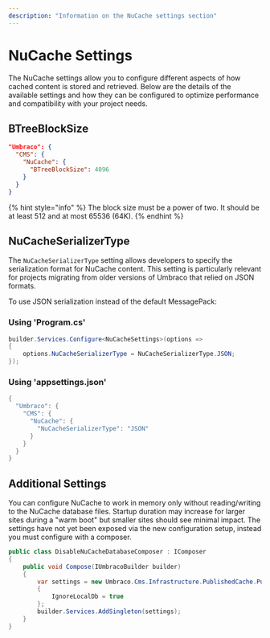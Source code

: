 ```yaml
---
description: "Information on the NuCache settings section"
---
```


# NuCache Settings

The NuCache settings allow you to configure different aspects of how cached content is stored and retrieved. Below are the details of the available settings and how they can be configured to optimize performance and compatibility with your project needs.

## BTreeBlockSize

```json
"Umbraco": {
  "CMS": {
    "NuCache": {
      "BTreeBlockSize": 4096
    }
  }
}
```

{% hint style="info" %}
The block size must be a power of two. It should be at least 512 and at most 65536 (64K).
{% endhint %}

## NuCacheSerializerType

The `NuCacheSerializerType` setting allows developers to specify the serialization format for NuCache content. This setting is particularly relevant for projects migrating from older versions of Umbraco that relied on JSON formats.

To use JSON serialization instead of the default MessagePack:

### Using 'Program.cs'

```csharp
builder.Services.Configure<NuCacheSettings>(options =>
{
    options.NuCacheSerializerType = NuCacheSerializerType.JSON;
});
```

### Using 'appsettings.json'

```csharp
{
  "Umbraco": {
    "CMS": {
      "NuCache": {
        "NuCacheSerializerType": "JSON"
      }
    }
  }
}
```

## Additional Settings

You can configure NuCache to work in memory only without reading/writing to the NuCache database files. Startup duration may increase for larger sites during a "warm boot" but smaller sites should see minimal impact. The settings have not yet been exposed via the new configuration setup, instead you must configure with a composer.

```csharp
public class DisableNuCacheDatabaseComposer : IComposer
{
    public void Compose(IUmbracoBuilder builder)
    {
        var settings = new Umbraco.Cms.Infrastructure.PublishedCache.PublishedSnapshotServiceOptions
        {
            IgnoreLocalDb = true
        };
        builder.Services.AddSingleton(settings);
    }
}
```
